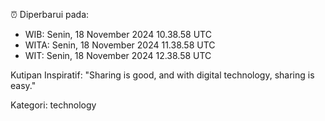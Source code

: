 ⏰ Diperbarui pada:
- WIB: Senin, 18 November 2024 10.38.58 UTC
- WITA: Senin, 18 November 2024 11.38.58 UTC
- WIT: Senin, 18 November 2024 12.38.58 UTC

Kutipan Inspiratif:
"Sharing is good, and with digital technology, sharing is easy."


Kategori: technology

